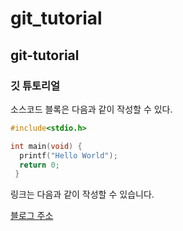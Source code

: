 # git_tutorial
## git-tutorial
### 깃 튜토리얼


소스코드 블록은 다음과 같이 작성할 수 있다.

```c
#include<stdio.h>

int main(void) {
  printf("Hello World");
  return 0;
 }
 ```
 
 링크는 다음과 같이 작성할 수 있습니다.
 
 [블로그 주소](https://blog.naver.com)
